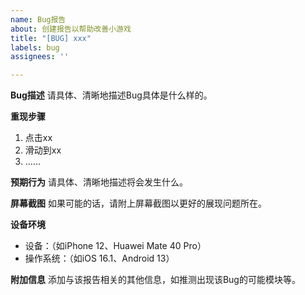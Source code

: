 ```yaml
---
name: Bug报告
about: 创建报告以帮助改善小游戏
title: "[BUG] xxx"
labels: bug
assignees: ''

---
```


**Bug描述**
请具体、清晰地描述Bug具体是什么样的。

**重现步骤**
1. 点击xx
2. 滑动到xx
3. ……

**预期行为**
请具体、清晰地描述将会发生什么。

**屏幕截图**
如果可能的话，请附上屏幕截图以更好的展现问题所在。

**设备环境**
 - 设备：（如iPhone 12、Huawei Mate 40 Pro）
 - 操作系统：（如iOS 16.1、Android 13）

**附加信息**
添加与该报告相关的其他信息，如推测出现该Bug的可能模块等。

